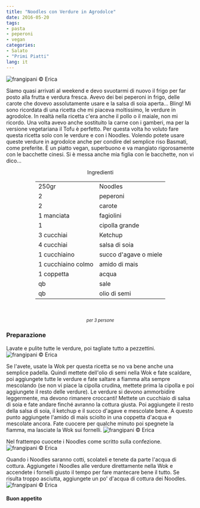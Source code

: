 ```yaml
---
title: "Noodles con Verdure in Agrodolce"
date: 2016-05-20
tags:
- pasta
- peperoni
- vegan
categories:
- Salato
- "Primi Piatti"
lang: it
---
```

![](../2016-05-20-noodles-con-verdure-in-agrodolce/header.jpg "frangipani © Erica")

Siamo quasi arrivati al weekend e devo svuotarmi di nuovo il frigo per far posto alla frutta e verdura fresca. Avevo dei bei peperoni in frigo, delle carote che dovevo assolutamente usare e la salsa di soia aperta... Bling! Mi sono ricordata di una ricetta che mi piaceva moltissimo, le verdure in agrodolce. In realtà nella ricetta c'era anche il pollo o il maiale, non mi ricordo. Una volta avevo anche sostituito la carne con i gamberi, ma per la versione vegetariana il Tofu è perfetto. Per questa volta ho voluto fare questa ricetta solo con le verdure e con i Noodles. Volendo potete usare queste verdure in agrodolce anche per condire del semplice riso Basmati, come preferite. È un piatto vegan, superbuono e va mangiato rigorosamente con le bacchette cinesi. Si è messa anche mia figlia con le bacchette, non vi dico...

<div id="wrapper" style="text-align: center">
  <div id="yourdiv" style="display: inline-block;">
    <div class="ingredients">
      <div class="ingredients-title">Ingredienti</div>
      <table>
        <tbody>
          <tr>
            <td>250gr</td>
            <td>Noodles</td>
          </tr>
          <tr>
            <td>2</td>
            <td>peperoni</td>
          </tr>
          <tr>
            <td>2</td>
            <td>carote</td>
          </tr>
          <tr>
            <td>1 manciata</td>
            <td>fagiolini</td>
          </tr>
          <tr>
            <td>1</td>
            <td>cipolla grande</td>
          </tr>
          <tr>
            <td>3 cucchiai</td>
            <td>Ketchup</td>
          </tr>
          <tr>
            <td>4 cucchiai</td>
            <td>salsa di soia</td>
          </tr>
          <tr>
            <td>1 cucchiaino</td>
            <td>succo d'agave o miele</td>
          </tr>
          <tr>
            <td>1 cucchiaino colmo</td>
            <td>amido di mais</td>
          </tr>
          <tr>
            <td>1 coppetta</td>
            <td>acqua</td>
          </tr>
          <tr>
            <td>qb</td>
            <td>sale</td>
          </tr>
          <tr>
            <td>qb</td>
            <td>olio di semi</td>
          </tr>
        </tbody>
      </table>
      <br></br>
      <i class="pull-right" style="font-size: 80%;">per 3 persone</i>
    </div>
  </div>
</div>


<h3>
  <font color="grey">
    <i class="fa-solid fa-gears"></i>
  </font> Preparazione
</h3>

Lavate e pulite tutte le verdure, poi tagliate tutto a pezzettini.
![](../2016-05-20-noodles-con-verdure-in-agrodolce/ingredienti.jpg "frangipani © Erica")

Se l'avete, usate la Wok per questa ricetta se no va bene anche una semplice padella. Quindi mettete dell'olio di semi nella Wok e fate scaldare, poi aggiungete tutte le verdure e fate saltare a fiamma alta sempre mescolando (se non vi piace la cipolla crudina, mettete prima la cipolla e poi aggiungete il resto delle verdure). Le verdure si devono ammorbidire leggermente, ma devono rimanere croccanti! Mettete un cucchiaio di salsa di soia e fate andare finché avranno la cottura giusta. Poi aggiungete il resto della salsa di soia, il ketchup e il succo d'agave e mescolate bene. A questo punto aggiungete l'amido di mais sciolto in una coppetta d'acqua e mescolate ancora. Fate cuocere per qualche minuto poi spegnete la fiamma, ma lasciate la Wok sui fornelli.
![](../2016-05-20-noodles-con-verdure-in-agrodolce/verdure.jpg "frangipani © Erica")

Nel frattempo cuocete i Noodles come scritto sulla confezione.
![](../2016-05-20-noodles-con-verdure-in-agrodolce/noodles.jpg "frangipani © Erica")

Quando i Noodles saranno cotti, scolateli e tenete da parte l'acqua di cottura. Aggiungete i Noodles alle verdure direttamente nella Wok e accendete i fornelli giusto il tempo per fare mantecare bene il tutto. Se risulta troppo asciutta, aggiungete un po' d'acqua di cottura dei Noodles.
![](../2016-05-20-noodles-con-verdure-in-agrodolce/risultato.jpg "frangipani © Erica")


<h4>Buon appetito
  <font color="red">
    <i class="fa-regular fa-face-smile"></i>
  </font>
</h4>
